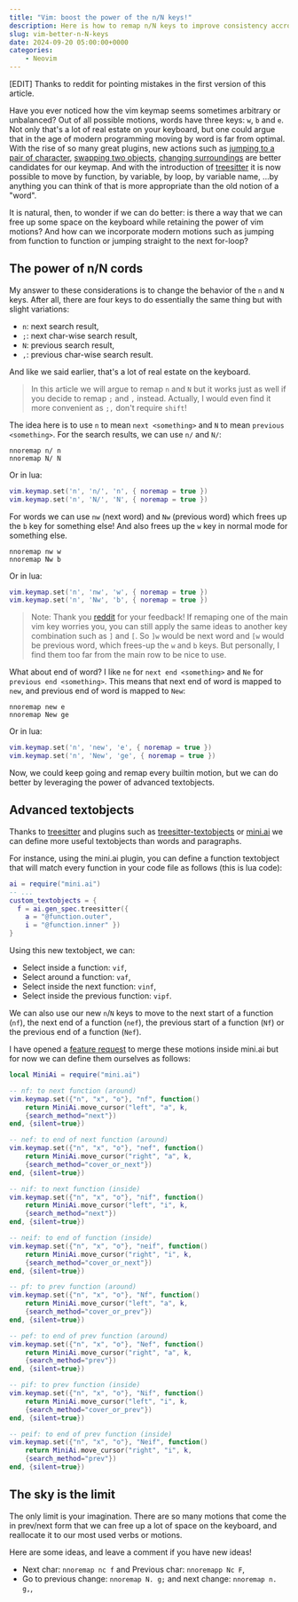 ```yaml
---
title: "Vim: boost the power of the n/N keys!"
description: Here is how to remap n/N keys to improve consistency accross vim motions and free keys on your keyboard
slug: vim-better-n-N-keys
date: 2024-09-20 05:00:00+0000
categories:
    - Neovim
---
```


\[EDIT\] Thanks to reddit for pointing mistakes in the first version of this article. 

Have you ever noticed how the vim keymap seems sometimes arbitrary or unbalanced? Out of all possible motions, words have three keys: `w`, `b` and `e`. Not only that's a lot of real estate on your keyboard, but one could argue that in the age of modern programming moving by word is far from optimal. With the rise of so many great plugins, new actions such as [jumping to a pair of character](https://github.com/folke/flash.nvim), [swapping two objects](https://github.com/mizlan/iswap.nvim/), [changing surroundings](https://github.com/echasnovski/mini.surround) are better candidates for our keymap. And with the introduction of [treesitter](https://github.com/nvim-treesitter/nvim-treesitter-textobjects) it is now possible to move by function, by variable, by loop, by variable name, ...by anything you can think of that is more appropriate than the old notion of a "word".

It is natural, then, to wonder if we can do better: is there a way that we can free up some space on the keyboard while retaining the power of vim motions? And how can we incorporate modern motions such as jumping from function to function or jumping straight to the next for-loop?

## The power of n/N cords

My answer to these considerations is to change the behavior of the `n` and `N` keys. After all, there are four keys to do essentially the same thing but with slight variations: 
- `n`: next search result, 
- `;`: next char-wise search result, 
- `N`: previous search result, 
- `,`: previous char-wise search result.

And like we said earlier, that's a lot of real estate on the keyboard.

> In this article we will argue to remap `n` and `N` but it works just as well if you decide to remap `;` and `,` instead. Actually, I would even find it more convenient as `;,` don't require `shift`!

The idea here is to use `n` to mean `next <something>` and `N` to mean `previous <something>`. For the search results, we can use `n/` and `N/`:

```
nnoremap n/ n
nnoremap N/ N
```

Or in lua:

```lua
vim.keymap.set('n', 'n/', 'n', { noremap = true })
vim.keymap.set('n', 'N/', 'N', { noremap = true })
```

For words we can use `nw` (next word) and `Nw` (previous word) which frees up the `b` key for something else! And also frees up the `w` key in normal mode for something else.

```
nnoremap nw w
nnoremap Nw b
```

Or in lua:

```lua
vim.keymap.set('n', 'nw', 'w', { noremap = true })
vim.keymap.set('n', 'Nw', 'b', { noremap = true })
```

> Note: Thank you [reddit](https://www.reddit.com/r/neovim/comments/1fltduc/better_mappings_for_the_n_and_p_keys/?utm_source=share&utm_medium=web3x&utm_name=web3xcss&utm_term=1&utm_content=share_button) for your feedback! If remaping one of the main vim key worries you, you can still apply the same ideas to another key combination such as `]` and `[`. So `]w` would be next word and `[w` would be previous word, which frees-up the `w` and `b` keys. But personally, I find them too far from the main row to be nice to use.

What about end of word? I like `ne` for `next end <something>` and `Ne` for `previous end <something>`. This means that next end of word is mapped to `new`, and previous end of word is mapped to `New`:

```
nnoremap new e
nnoremap New ge
```

Or in lua:

```lua
vim.keymap.set('n', 'new', 'e', { noremap = true })
vim.keymap.set('n', 'New', 'ge', { noremap = true })
```

Now, we could keep going and remap every builtin motion, but we can do better by leveraging the power of advanced textobjects.

## Advanced textobjects

Thanks to [treesitter](https://github.com/nvim-treesitter/nvim-treesitter) and plugins such as [treesitter-textobjects](https://github.com/nvim-treesitter/nvim-treesitter-textobjects) or [mini.ai](https://github.com/echasnovski/mini.ai) we can define more useful textobjects than words and paragraphs.

For instance, using the mini.ai plugin, you can define a function textobject that will match every function in your code file as follows (this is lua code):

```lua
ai = require("mini.ai")
-- ...
custom_textobjects = {
  f = ai.gen_spec.treesitter({ 
    a = "@function.outer", 
    i = "@function.inner" })
}
```

Using this new textobject, we can:
- Select inside a function: `vif`,
- Select around a function: `vaf`,
- Select inside the next function: `vinf`,
- Select inside the previous function: `vipf`.

We can also use our new `n`/`N` keys to move to the next start of a function (`nf`), the next end of a function (`nef`), the previous start of a function (`Nf`) or the previous end of a function (`Nef`).

I have opened a [feature request](https://github.com/echasnovski/mini.nvim/issues/1236) to merge these motions inside mini.ai but for now we can define them ourselves as follows:


```lua
local MiniAi = require("mini.ai")

-- nf: to next function (around)
vim.keymap.set({"n", "x", "o"}, "nf", function() 
    return MiniAi.move_cursor("left", "a", k, 
    {search_method="next"})
end, {silent=true})

-- nef: to end of next function (around)
vim.keymap.set({"n", "x", "o"}, "nef", function() 
    return MiniAi.move_cursor("right", "a", k, 
    {search_method="cover_or_next"})
end, {silent=true})

-- nif: to next function (inside)
vim.keymap.set({"n", "x", "o"}, "nif", function() 
    return MiniAi.move_cursor("left", "i", k, 
    {search_method="next"})
end, {silent=true})

-- neif: to end of function (inside)
vim.keymap.set({"n", "x", "o"}, "neif", function() 
    return MiniAi.move_cursor("right", "i", k, 
    {search_method="cover_or_next"})
end, {silent=true})

-- pf: to prev function (around)
vim.keymap.set({"n", "x", "o"}, "Nf", function() 
    return MiniAi.move_cursor("left", "a", k, 
    {search_method="cover_or_prev"})
end, {silent=true})

-- pef: to end of prev function (around)
vim.keymap.set({"n", "x", "o"}, "Nef", function() 
    return MiniAi.move_cursor("right", "a", k, 
    {search_method="prev"})
end, {silent=true})

-- pif: to prev function (inside)
vim.keymap.set({"n", "x", "o"}, "Nif", function() 
    return MiniAi.move_cursor("left", "i", k, 
    {search_method="cover_or_prev"})
end, {silent=true})

-- peif: to end of prev function (inside)
vim.keymap.set({"n", "x", "o"}, "Neif", function() 
    return MiniAi.move_cursor("right", "i", k, 
    {search_method="prev"})
end, {silent=true})
```

## The sky is the limit

The only limit is your imagination. There are so many motions that come the in prev/next form that we can free up a lot of space on the keyboard, and reallocate it to our most used verbs or motions.

Here are some ideas, and leave a comment if you have new ideas!

- Next char: `nnoremap nc f` and Previous char: `nnoremapp Nc F`,
- Go to previous change: `nnoremap N. g;` and next change: `nnoremap n. g,`,


